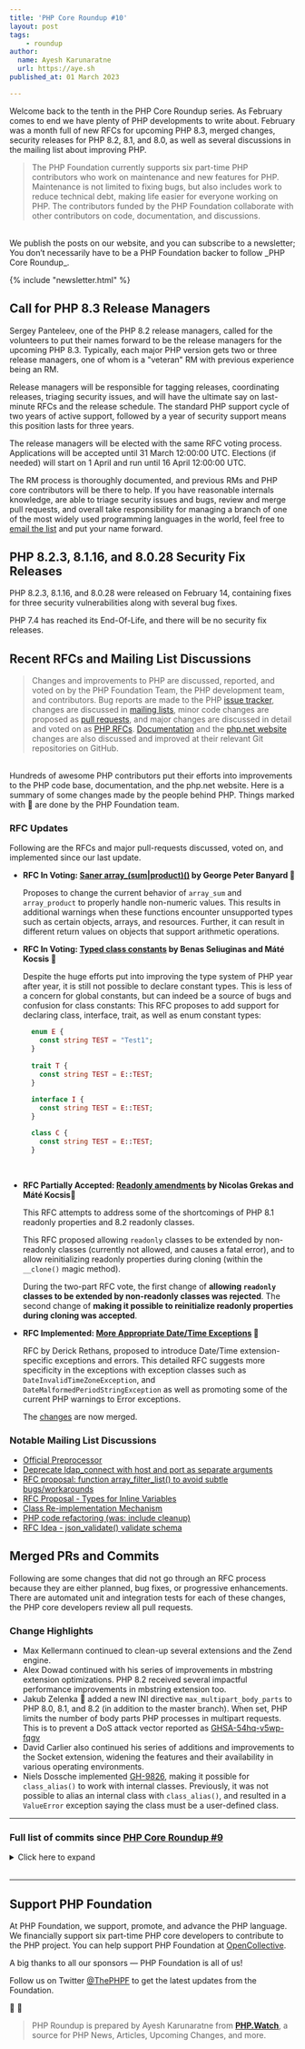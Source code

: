 ```yaml
---
title: 'PHP Core Roundup #10'
layout: post
tags:
    - roundup
author:
  name: Ayesh Karunaratne
  url: https://aye.sh
published_at: 01 March 2023

---
```


Welcome back to the tenth in the PHP Core Roundup series. As February comes to end we have plenty of PHP developments to write about. February was a month full of new RFCs for upcoming PHP 8.3, merged changes, security releases for PHP 8.2, 8.1, and 8.0, as well as several discussions in the mailing list about improving PHP. 

> The PHP Foundation currently supports six part-time PHP contributors who work on maintenance and new features for PHP. Maintenance is not limited to fixing bugs, but also includes work to reduce technical debt, making life easier for everyone working on PHP. The contributors funded by the PHP Foundation collaborate with other contributors on code, documentation, and discussions.

<br>
We publish the posts on our website, and you can subscribe to a newsletter; You don’t necessarily have to be a PHP Foundation backer to follow _PHP Core Roundup_.

{% include "newsletter.html" %}

## Call for PHP 8.3 Release Managers

Sergey Panteleev, one of the PHP 8.2 release managers, called for the volunteers to put their names forward to be the release managers for the upcoming PHP 8.3. Typically, each major PHP version gets two or three release managers, one of whom is a "veteran" RM with previous experience being an RM. 

Release managers will be responsible for tagging releases, coordinating releases, triaging security issues, and will have the ultimate say on last-minute RFCs and the release schedule. The standard PHP support cycle of two years of active support, followed by a year of security support means this position lasts for three years.

The release managers will be elected with the same RFC voting process. Applications will be accepted until 31 March 12:00:00 UTC. Elections (if needed) will start on 1 April and run until 16 April 12:00:00 UTC.

The RM process is thoroughly documented, and previous RMs and PHP core contributors will be there to help. If you have reasonable internals knowledge, are able to triage security issues and bugs, review and merge pull requests, and overall take responsibility for managing a branch of one of the most widely used programming languages in the world, feel free to [email the list](https://externals.io/message/119645) and put your name forward. 

## PHP 8.2.3, 8.1.16, and 8.0.28 Security Fix Releases

PHP 8.2.3, 8.1.16, and 8.0.28 were released on February 14, containing fixes for three security vulnerabilities along with several bug fixes. 

PHP 7.4 has reached its End-Of-Life, and there will be no security fix releases.

## Recent RFCs and Mailing List Discussions

> Changes and improvements to PHP are discussed, reported, and voted on by the PHP Foundation Team, the PHP development team, and contributors. Bug reports are made to the PHP [issue tracker](https://github.com/php/php-src/issues), changes are discussed in [mailing lists](https://www.php.net/mailing-lists.php), minor code changes are proposed as [pull requests](https://github.com/php/php-src/issues), and major changes are discussed in detail and voted on as [PHP RFCs](https://wiki.php.net/rfc). [Documentation](https://github.com/php/doc-en/) and the [php.net website](https://github.com/php/web-php) changes are also discussed and improved at their relevant Git repositories on GitHub.

<br>
Hundreds of awesome PHP contributors put their efforts into improvements to the PHP code base, documentation, and the php.net website. Here is a summary of some changes made by the people behind PHP. Things marked with 💜 are done by the PHP Foundation team.

### RFC Updates

Following are the RFCs and major pull-requests discussed, voted on, and implemented since our last update.

- **RFC In Voting: [Saner array_(sum|product)()](https://wiki.php.net/rfc/saner-array-sum-product) by George Peter Banyard 💜**
  
  Proposes to change the current behavior of `array_sum` and `array_product` to properly handle non-numeric values. This results in additional warnings when these functions encounter unsupported types such as certain objects, arrays, and resources. Further, it can result in different return values on objects that support arithmetic operations. 

- **RFC In Voting: [Typed class constants](https://wiki.php.net/rfc/typed_class_constants) by Benas Seliuginas and Máté Kocsis 💜**
  
  Despite the huge efforts put into improving the type system of PHP year after year, it is still not possible to declare constant types. This is less of a concern for global constants, but can indeed be a source of bugs and confusion for class constants: This RFC proposes to add support for declaring class, interface, trait, as well as enum constant types:
  ```php
    enum E {
      const string TEST = "Test1";
    }
 
    trait T {
      const string TEST = E::TEST;
    }
    
    interface I {
      const string TEST = E::TEST;
    }

    class C {
      const string TEST = E::TEST;
    }
  ```
  <br>

*	**RFC Partially Accepted: [Readonly amendments](https://wiki.php.net/rfc/readonly_amendments) by Nicolas Grekas and Máté Kocsis💜**

	This RFC attempts to address some of the shortcomings of PHP 8.1 readonly properties and 8.2 readonly classes.

	This RFC proposed allowing `readonly` classes to be extended by non-readonly classes (currently not allowed, and causes a fatal error), and to allow reinitializing readonly properties during cloning (within the `__clone()` magic method).

    During the two-part RFC vote, the first change of **allowing `readonly` classes to be extended by non-readonly classes was rejected**. The second change of **making it possible to reinitialize readonly properties during cloning was accepted**. 

*	**RFC Implemented: [More Appropriate Date/Time Exceptions](https://wiki.php.net/rfc/datetime-exceptions) 💜**

	RFC by Derick Rethans, proposed to introduce Date/Time extension-specific exceptions and errors. This detailed RFC suggests more specificity in the exceptions with exception classes such as `DateInvalidTimeZoneException`, and `DateMalformedPeriodStringException` as well as promoting some of the current PHP warnings to Error exceptions.

    The [changes](https://github.com/php/php-src/pull/10366) are now merged.


 
### Notable Mailing List Discussions

- [Official Preprocessor](https://externals.io/message/119451)
- [Deprecate ldap_connect with host and port as separate arguments](https://externals.io/message/119425)
- [RFC proposal: function array_filter_list() to avoid subtle bugs/workarounds](https://externals.io/message/119444)
- [RFC Proposal - Types for Inline Variables](https://externals.io/message/119470)
- [Class Re-implementation Mechanism](https://externals.io/message/119584)
- [PHP code refactoring (was: include cleanup)](https://externals.io/message/119613)
- [RFC Idea - json_validate() validate schema](https://externals.io/message/119631)


## Merged PRs and Commits

Following are some changes that did not go through an RFC process because they are either planned, bug fixes, or progressive enhancements. There are automated unit and integration tests for each of these changes, the PHP core developers review all pull requests.

### Change Highlights
 
 - Max Kellermann continued to clean-up several extensions and the Zend engine.
 - Alex Dowad continued with his series of improvements in mbstring extension optimizations. PHP 8.2 received several impactful performance improvements in mbstring extension too.
 - Jakub Zelenka 💜 added a new INI directive `max_multipart_body_parts` to PHP 8.0, 8.1, and 8.2 (in addition to the master branch). When set, PHP limits the number of body parts PHP processes in multipart requests. This is to prevent a DoS attack vector reported as [GHSA-54hq-v5wp-fqgv](https://github.com/php/php-src/security/advisories/GHSA-54hq-v5wp-fqgv)
 - David Carlier also continued his series of additions and improvements to the Socket extension, widening the features and their availability in various operating environments. 
 - Niels Dossche implemented [GH-9826](https://github.com/php/php-src/issues/9826), making it possible for `class_alias()` to work with internal classes. Previously, it was not possible to alias an internal class with `class_alias()`, and resulted in a `ValueError` exception saying the class must be a user-defined class.
 
---

### Full list of commits since [PHP Core Roundup #9](/blog/2023/01/30/php-core-roundup-9/)

<details markdown="1">
  <summary>Click here to expand</summary>

 - Fix type inference in [81607a62ca](https://github.com/php/php-src/commit/81607a62ca) by Dmitry Stogov
 - Fix resetting `ZEND_GENERATOR_IN_FIBER` flag in [b9bca2dadb](https://github.com/php/php-src/commit/b9bca2dadb) by Bob Weinand
 - Look at executing generator for fiber destructor behaviour in [00be6e1aed](https://github.com/php/php-src/commit/00be6e1aed) by Bob Weinand
 - Use `bool` and `zend_result` where it makes sense in sockets extension in [3eb9dd47e0](https://github.com/php/php-src/commit/3eb9dd47e0) by George Peter Banyard 💜
 - Voidify `php_sock_array_from_fd_set()` as result is never used in [735edd1c17](https://github.com/php/php-src/commit/735edd1c17) by George Peter Banyard 💜
 - Bring minimum precision inline with `spprintf` in [93fb2c12b9](https://github.com/php/php-src/commit/93fb2c12b9) by Derick Rethans 💜
 - Fix [GH-10152](https://github.com/php/php-src/issues/10152): Custom properties of Date's child classes are not serialised in [85fbc6eaa6](https://github.com/php/php-src/commit/85fbc6eaa6) by Derick Rethans 💜
 - Fixed [GH-10447](https://github.com/php/php-src/issues/10447): 'p' format specifier does not yield 'Z' for 00:00 in [a42bf93308](https://github.com/php/php-src/commit/a42bf93308) by Derick Rethans 💜
 - Add macro to check `zend_string` is marked as valid UTF-8 in [0b9fb636d1](https://github.com/php/php-src/commit/0b9fb636d1) by George Peter Banyard 💜
 - Add function in `zend_test` to check UTF8 flag is added in [0c9181b646](https://github.com/php/php-src/commit/0c9181b646) by George Peter Banyard 💜
 - Mark numeric strings as valid UTF-8 in [78720e39a6](https://github.com/php/php-src/commit/78720e39a6) by George Peter Banyard 💜
 - Concatenating two valid UTF-8 strings produces a valid UTF-8 string in [64127b66c6](https://github.com/php/php-src/commit/64127b66c6) by George Peter Banyard 💜
 - Ignore generated file on arm64 in [21cab65c00](https://github.com/php/php-src/commit/21cab65c00) by Danack
 - `github/workflows/push.yml`: enable ccache in [GH-10395](https://github.com/php/php-src/pull/10395) by Max Kellermann
 - Fix `lineno` for all constant expressions in [GH-8855](https://github.com/php/php-src/pull/8855) by Ilija Tovilo 💜
 - Allow comments between intersection types and by-ref params in [GH-10125](https://github.com/php/php-src/pull/10125) by Ilija Tovilo 💜
 - Fix comp-time and constant evaluation of dynamic class constant fetch in [GH-10487](https://github.com/php/php-src/pull/10487) by Ilija Tovilo 💜
 - Fix incorrect line number of constant in constant expression in [848a6e5035](https://github.com/php/php-src/commit/848a6e5035) by Ilija Tovilo 💜
 - Move setting of `CG(zend_lineno)` in [fb670f2b80](https://github.com/php/php-src/commit/fb670f2b80) by Ilija Tovilo 💜
 - Fix use-after-free in `write_property` when object is released in [GH-10179](https://github.com/php/php-src/pull/10179) by Ilija Tovilo 💜
 - Avoid crash for `reset`/`end`/`next`/`prev()` on ffi classes in [GH-9711](https://github.com/php/php-src/pull/9711) by Tyson Andre
 - Use AVX2 to accelerate `strto{upper,lower}` (only on 'AVX2-native' builds for now) in [c02af98ae5](https://github.com/php/php-src/commit/c02af98ae5) by Alex Dowad
 - fixed some misspellings ([#10503](https://bugs.php.net/bug.php?id=10503)) in [d2cdfdbe44](https://github.com/php/php-src/commit/d2cdfdbe44) by rj1
 - Fix [GH-10315](https://github.com/php/php-src/issues/10315): FPM unknown child alert not valid in [GH-10319](https://github.com/php/php-src/pull/10319) by Jakub Zelenka 💜
 - Fix [GH-10385](https://github.com/php/php-src/issues/10385): FPM successful config test early exit in [GH-10388](https://github.com/php/php-src/pull/10388) by Niels Dossche
 - Introduce convenience macros for copying flags that hold when concatenating two strings in [99b86141ae](https://github.com/php/php-src/commit/99b86141ae) by Niels Dossche
 - Copy UTF-8 flag for `str_repeat` in [c2d4bafc4f](https://github.com/php/php-src/commit/c2d4bafc4f) by Niels Dossche
 - `ext/snmp`: use `memcpy()` instead of `memmove()` ([#10498](https://bugs.php.net/bug.php?id=10498)) in [d3abcae4a2](https://github.com/php/php-src/commit/d3abcae4a2) by Max Kellermann
 - Implement an SSE2 accelerated version of `zend_adler32` ([#10507](https://bugs.php.net/bug.php?id=10507)) in [722fbd01a3](https://github.com/php/php-src/commit/722fbd01a3) by Niels Dossche
 - Sync boost/context assembly files for fibers in [GH-10407](https://github.com/php/php-src/pull/10407) by Niels Dossche
 - Metaphone performance improvement ([#10501](https://bugs.php.net/bug.php?id=10501)) in [c9cbe525e1](https://github.com/php/php-src/commit/c9cbe525e1) by Niels Dossche
 - Do not build unnecessary FCI in Reflection in [50a2de78a8](https://github.com/php/php-src/commit/50a2de78a8) by George Peter Banyard 💜
 - When fuzzing mbstring encoding conversion code, compare output with different intermediate buffer sizes in [d5d9900661](https://github.com/php/php-src/commit/d5d9900661) by Alex Dowad
 - Add AVX2-accelerated UTF-16 decoding/encoding routines in [c8ec2ed730](https://github.com/php/php-src/commit/c8ec2ed730) by Alex Dowad
 - Fix possible `exit_counters` memory leak in ZTS build in [a21195650e](https://github.com/php/php-src/commit/a21195650e) by Dmitry Stogov
 - Make fuzzer respect `ZEND_MMAP_AHEAD` in [5c5707d44d](https://github.com/php/php-src/commit/5c5707d44d) by Dmitry Stogov
 - `ext/opcache/zend_jit`: cast function to fix `-Wincompatible-pointer-types` ([#10527](https://bugs.php.net/bug.php?id=10527)) in [afbb28dfb7](https://github.com/php/php-src/commit/afbb28dfb7) by Max Kellermann
 - Disable timestamp for GitHub actions ccache in [c95125d370](https://github.com/php/php-src/commit/c95125d370) by Ilija Tovilo 💜
 - `ext/opcache/zend_jit`: call TSRM dtor before unloading opcache.so ([#10533](https://bugs.php.net/bug.php?id=10533)) in [131b862ac0](https://github.com/php/php-src/commit/131b862ac0) by Max Kellermann
 - Fix PDO OCI Bug [#60994](https://bugs.php.net/bug.php?id=60994) (Reading a multibyte CLOB caps at 8192 chars) in [4df4264ac9](https://github.com/php/php-src/commit/4df4264ac9) by Michael Voříšek
 - `Zend/zend_cpuinfo`, `ext/standard/crc32_x86`: fix `-Wstrict-prototypes` in [0752baa583](https://github.com/php/php-src/commit/0752baa583) by Max Kellermann
 - `php.ini-production`: disable `opcache.huge_code_pages` by default in [GH-10336](https://github.com/php/php-src/pull/10336) by Max Kellermann
 - Cleanup dead code in `array_slice` ([#10539](https://bugs.php.net/bug.php?id=10539)) in [3ff8333473](https://github.com/php/php-src/commit/3ff8333473) by Niels Dossche
 - Fix [GH-10168](https://github.com/php/php-src/issues/10168): heap-buffer-overflow at `zval_undefined_cv` in [GH-10524](https://github.com/php/php-src/pull/10524) by Niels Dossche
 - `github/workflows/nightly.yml`: add job to build out-of-tree extensions in [GH-10404](https://github.com/php/php-src/pull/10404) by Max Kellermann
 - `random`: Use branchless implementation for mask generation in `Randomizer::getBytesFromString()` ([#10522](https://bugs.php.net/bug.php?id=10522)) in [0cfc45b667](https://github.com/php/php-src/commit/0cfc45b667) by Tim Düsterhus
 - Implement More Appropriate Date/Time Exceptions RFC in [b7860cd564](https://github.com/php/php-src/commit/b7860cd564) by Derick Rethans 💜
 - Improve illegal offset error messages ([#10504](https://bugs.php.net/bug.php?id=10504)) in [641fe23e3a](https://github.com/php/php-src/commit/641fe23e3a) by Marcos Marcolin
 - `ext/curl`: suppress `-Wdeprecated-declarations` in [GH-10531](https://github.com/php/php-src/pull/10531) by Max Kellermann
 - Bump minimum `re2c` version requirement to 1.0.3 in [df853cb305](https://github.com/php/php-src/commit/df853cb305) by Derick Rethans 💜
 - `opcache/pcntl/cli`: Fixes few functions signatures in [81aedad452](https://github.com/php/php-src/commit/81aedad452) by David Carlier
 - Fix [GH-10370](https://github.com/php/php-src/issues/10370): File corruption in `_php_stream_copy_to_stream_ex` when using `copy_file_range` ([#10440](https://bugs.php.net/bug.php?id=10440)) in [b4db690cb3](https://github.com/php/php-src/commit/b4db690cb3) by Niels Dossche
 - Fix concurrent testing in [10f2378584](https://github.com/php/php-src/commit/10f2378584) by Arnaud Le Blanc 💜
 - Fixed OSS fuzz issues [#55589](https://bugs.php.net/bug.php?id=55589), [#55599](https://bugs.php.net/bug.php?id=55599), and [#55727](https://bugs.php.net/bug.php?id=55727) in [5d9ee8f920](https://github.com/php/php-src/commit/5d9ee8f920) by Derick Rethans 💜
 - Fix memory leaks in `ext-tidy` in [GH-10545](https://github.com/php/php-src/pull/10545) by George Peter Banyard 💜
 - Mark test as `XFAIL` in [13c34aac05](https://github.com/php/php-src/commit/13c34aac05) by Ilija Tovilo 💜
 - Temporarily disable odbc in ci in [18b611d6a0](https://github.com/php/php-src/commit/18b611d6a0) by Ilija Tovilo 💜
 - Simplify `php_reflection.c`, class name cannot start with backslash ([#10536](https://bugs.php.net/bug.php?id=10536)) in [a11e9c9d02](https://github.com/php/php-src/commit/a11e9c9d02) by Michael Voříšek
 - Fix [GH-10548](https://github.com/php/php-src/issues/10548): `copy()` fails on cifs mounts because of incorrect length (cfr_max) specified in `streams.c`:1584 `copy_file_range()` ([#10551](https://bugs.php.net/bug.php?id=10551)) in [e787d6c9e6](https://github.com/php/php-src/commit/e787d6c9e6) by Niels Dossche
 - sockets add `SO_RERROR`/`SO_ZEROIZE`/`SO_SPLICE` net/openbsd's constants in [GH-10563](https://github.com/php/php-src/pull/10563) by David Carlier
 - base64: add avx512 and vbmi version. in [GH-6361](https://github.com/php/php-src/pull/6361) by Frank Du
 - crypt: Fix validation of malformed BCrypt hashes in [c840f71524](https://github.com/php/php-src/commit/c840f71524) by Tim Düsterhus
 - crypt: Fix possible buffer overread in `php_crypt()` in [a92acbad87](https://github.com/php/php-src/commit/a92acbad87) by Tim Düsterhus
 - Fix array overrun when appending slash to paths in [ec10b28d64](https://github.com/php/php-src/commit/ec10b28d64) by Niels Dossche
 - Stop copying internal functions into each thread ([#10517](https://bugs.php.net/bug.php?id=10517)) in [3b75f07c9a](https://github.com/php/php-src/commit/3b75f07c9a) by Dmitry Stogov
 - Fix collection of unfinished function call in fibers in [d721dcc2ef](https://github.com/php/php-src/commit/d721dcc2ef) by Arnaud Le Blanc 💜
 - Fix [GH-10496](https://github.com/php/php-src/issues/10496): Fibers must not be garbage collected while implicitly suspended by resumption of another fiber in [95016138a5](https://github.com/php/php-src/commit/95016138a5) by Bob Weinand
 - Fix assertion failure when `var_dump`'ing void FFI result ([#10568](https://bugs.php.net/bug.php?id=10568)) in [1a5fc6e1a3](https://github.com/php/php-src/commit/1a5fc6e1a3) by Niels Dossche
 - `posix`: fix misuse of `bool` (invalid code in c23) in [GH-10577](https://github.com/php/php-src/pull/10577) by Cristian Rodríguez
 - Make C functions returning "void" to return PHP "null" ([#10579](https://bugs.php.net/bug.php?id=10579)) in [7d49189ff4](https://github.com/php/php-src/commit/7d49189ff4) and [851e4623f5](https://github.com/php/php-src/commit/851e4623f5) by Dmitry Stogov
 - Fix updating SSA object type for `*_ASSIGN_OP` ([#10458](https://bugs.php.net/bug.php?id=10458)) in [d94ddbed2c](https://github.com/php/php-src/commit/d94ddbed2c) by Niels Dossche
 - Fix repeated warning for file uploads limit exceeding in [e45850c195](https://github.com/php/php-src/commit/e45850c195) by Jakub Zelenka 💜
 - Introduce `max_multipart_body_parts` INI in [716de0cff5](https://github.com/php/php-src/commit/716de0cff5) and [fd3cc17cbd](https://github.com/php/php-src/commit/fd3cc17cbd) by Jakub Zelenka 💜
 - Fix incorrect character in `NEWS` in [caaaf75990](https://github.com/php/php-src/commit/caaaf75990) by Jakub Zelenka 💜
 - Change `NEWS` for [GHSA-54hq-v5wp-fqgv](https://github.com/php/php-src/security/advisories/GHSA-54hq-v5wp-fqgv) as it is for all SAPIs in [eef29d434a](https://github.com/php/php-src/commit/eef29d434a) by Jakub Zelenka 💜
 - more config for new FPM tests in [e86d8704b4](https://github.com/php/php-src/commit/e86d8704b4) by Remi Collet
 - Point to the issue tracker on GitHub in [586e81b259](https://github.com/php/php-src/commit/586e81b259) by Ben Ramsey
 - Use `gtar` if it's in the `PATH` in [843ba82b53](https://github.com/php/php-src/commit/843ba82b53) by Ben Ramsey
 - Ensure `tar` is not `bsdtar` in [d9ac59b0a9](https://github.com/php/php-src/commit/d9ac59b0a9) by Ben Ramsey
 - Add a `SECURITY.md` community health file to the repo in [5845a52973](https://github.com/php/php-src/commit/5845a52973) and [bbc1f821dd](https://github.com/php/php-src/commit/bbc1f821dd) by Ben Ramsey
 - Update to use GitHub security issue reporting in [d62968cd12](https://github.com/php/php-src/commit/d62968cd12) by Ben Ramsey
 - Revert "Fix [GH-10168](https://github.com/php/php-src/issues/10168): heap-buffer-overflow at `zval_undefined_cv`" in [7b68ff46da](https://github.com/php/php-src/commit/7b68ff46da) by Ilija Tovilo 💜
 - Update RM doc with new PGP keyserver in [0493187024](https://github.com/php/php-src/commit/0493187024) by Ben Ramsey
 - Revert "Remove useless `UNEXPECTED` around `RETURN_VALUE_USED` in specialized `RETVAL` handler" in [81f3fcd5cc](https://github.com/php/php-src/commit/81f3fcd5cc) by Ilija Tovilo 💜
 - Fix strict prototypes warnings in [7c3b92fc91](https://github.com/php/php-src/commit/7c3b92fc91) by Ilija Tovilo 💜
 - `ext/json`: add `php_json_scanner_defs.h` as make target in [2fde3afffb](https://github.com/php/php-src/commit/2fde3afffb) by Daniel Black
 - `ext/Zend`: `zend_language_scanner_defs.h` as make target in [e83cda0887](https://github.com/php/php-src/commit/e83cda0887) by Daniel Black
 - zend win32 RE2C header files to Make targets and generated_files in [2b3fa5edac](https://github.com/php/php-src/commit/2b3fa5edac) by Daniel Black
 - Fix `php_json_scanner_defs.h` target in `ext/json/Makefile.frag` in [4f731fa2ec](https://github.com/php/php-src/commit/4f731fa2ec) by Jakub Zelenka 💜
 - Update `NEWS` with scanner and parser build fixes in [a9e4f51844](https://github.com/php/php-src/commit/a9e4f51844) by Jakub Zelenka 💜
 - `makedist`: Use fixed owner/group in generated tarball ([#10613](https://bugs.php.net/bug.php?id=10613)) in [7d229787b0](https://github.com/php/php-src/commit/7d229787b0) by Tim Düsterhus
 - `proc_open`: reject array with empty command name ([#10559](https://bugs.php.net/bug.php?id=10559)) in [5e617d0b4d](https://github.com/php/php-src/commit/5e617d0b4d) by Cristian Rodríguez
 - `Zend/zend_types.h`: deprecate `zend_bool`, `zend_intptr_t`, `zend_uintptr_t` ([#10597](https://bugs.php.net/bug.php?id=10597)) in [413844d626](https://github.com/php/php-src/commit/413844d626) by Max Kellermann
 - `ext/opcache/zend_shared_alloc`: `bool` fixups in [3b9812f8be](https://github.com/php/php-src/commit/3b9812f8be) by Max Kellermann
 - `ext/opcache/zend_shared_alloc`: convert more `int` to `bool` in [3dcd47243c](https://github.com/php/php-src/commit/3dcd47243c) by Max Kellermann
 - `ext/opcache/ZendAccelerator`: `accel_is_inactive()` returns bool in [a50de37013](https://github.com/php/php-src/commit/a50de37013) by Max Kellermann
 - `ext/opcache/ZendAccelerator`: fix functions to return zend_result in [04c85a3371](https://github.com/php/php-src/commit/04c85a3371) by Max Kellermann
 - `Zend/zend_alloc`: make `stderr_last_error()` static ([#10587](https://bugs.php.net/bug.php?id=10587)) in [c0d89e54c8](https://github.com/php/php-src/commit/c0d89e54c8) by Max Kellermann
 - Make globals const (part 2) ([#10610](https://bugs.php.net/bug.php?id=10610)) in [d46dea169c](https://github.com/php/php-src/commit/d46dea169c) by Max Kellermann
 - `Zend/zend_globals`: convert `fiber_stack_size` to `size_t` ([#10619](https://bugs.php.net/bug.php?id=10619)) in [bf036fa2a3](https://github.com/php/php-src/commit/bf036fa2a3) by Max Kellermann
 - Fix [GH-10623](https://github.com/php/php-src/issues/10623): `ReflectionFunction::getClosureUsedVariables()` returns empty array in presence of variadic arguments in [ae16471628](https://github.com/php/php-src/commit/ae16471628) by Niels Dossche
 - Fix [GH-10377](https://github.com/php/php-src/issues/10377): Unable to have an anonymous readonly class in [GH-10381](https://github.com/php/php-src/pull/10381) by Niels Dossche
 - `Zend/zend_types.h`: move `zend_result` to separate header ([#10609](https://bugs.php.net/bug.php?id=10609)) in [3bce116069](https://github.com/php/php-src/commit/3bce116069) by Max Kellermann
 - `Zend/zend_extensions`: make `zend_extension_version_info` const ([#10592](https://bugs.php.net/bug.php?id=10592)) in [7029fd08b1](https://github.com/php/php-src/commit/7029fd08b1) by Max Kellermann
 - `CODING_STANDARDS.md`: establish C99 as the implementation language ([#10631](https://bugs.php.net/bug.php?id=10631)) in [5bfd3fa40f](https://github.com/php/php-src/commit/5bfd3fa40f) by Max Kellermann
 - `ext/mbstring`: fix `new_value` length check in [GH-10532](https://github.com/php/php-src/pull/10532) by Max Kellermann
 - Fix [GH-10627](https://github.com/php/php-src/issues/10627): `mb_convert_encoding` crashes PHP on Windows in [GH-10628](https://github.com/php/php-src/pull/10628) by Niels Dossche
 - Make various pointers const in Zend/ ([#10608](https://bugs.php.net/bug.php?id=10608)) in [49c1e6eb33](https://github.com/php/php-src/commit/49c1e6eb33) by Max Kellermann
 - Fix (at lease part of the) #[GH-10635](https://github.com/php/php-src/issues/10635): ARM64 function JIT causes impossible assertion in [08e7591206](https://github.com/php/php-src/commit/08e7591206) by Dmitry Stogov
 - Improve the optimizer's check if a function is a prototype or not ([#10467](https://bugs.php.net/bug.php?id=10467)) in [2e78c080c6](https://github.com/php/php-src/commit/2e78c080c6) by Niels Dossche
 - Fix [GH-10635](https://github.com/php/php-src/issues/10635): ARM64 function JIT causes impossible assertion ([#10638](https://bugs.php.net/bug.php?id=10638)) in [70ff10af72](https://github.com/php/php-src/commit/70ff10af72) by Dmitry Stogov
 - `Zend/zend_ini`: fix zend_result return values in [d51eb1d74c](https://github.com/php/php-src/commit/d51eb1d74c) by Max Kellermann
 - `ext/curl/interface`: fix zend_result return value in [GH-10640](https://github.com/php/php-src/pull/10640) by Max Kellermann
 - Make lots of string pointers `const` ([#10646](https://bugs.php.net/bug.php?id=10646)) in [263b22f374](https://github.com/php/php-src/commit/263b22f374) by Max Kellermann
 - Add missing error check on tidyLoadConfig in [GH-10636](https://github.com/php/php-src/pull/10636) by ndossche
 - Fix incorrect error check in browsecap for `pcre2_match()` in [GH-10632](https://github.com/php/php-src/pull/10632) by ndossche
 - Fix Tidy tests failing due to different spelling in [74c880edd1](https://github.com/php/php-src/commit/74c880edd1) by nielsdos
 - Two `enum`s instead of preprocessor macros ([#10617](https://bugs.php.net/bug.php?id=10617)) in [bb07e20203](https://github.com/php/php-src/commit/bb07e20203) by Max Kellermann
 - `sapi/fpm`: remove use of variable-length arrays ([#10645](https://bugs.php.net/bug.php?id=10645)) in [ff2a211d55](https://github.com/php/php-src/commit/ff2a211d55) by Max Kellermann
 - ext: make various internal functions static ([#10650](https://bugs.php.net/bug.php?id=10650)) in [1287747a9a](https://github.com/php/php-src/commit/1287747a9a) by Max Kellermann
 - Propagate errors correctly in `ps_files_cleanup_dir()` in [GH-10644](https://github.com/php/php-src/pull/10644) by nielsdos
 - Fix [GH-10647](https://github.com/php/php-src/issues/10647): `Spoofchecker` `isSuspicious`/`areConfusable` methods error code's argument in [GH-10653](https://github.com/php/php-src/pull/10653) by NathanFreeman
 - make clean: remove `ext/opcache/minilua` in [GH-10656](https://github.com/php/php-src/pull/10656) by Kévin Dunglas
 - Implement [GH-9826](https://github.com/php/php-src/issues/9826): Make `class_alias()` work with internal classes ([#10483](https://bugs.php.net/bug.php?id=10483)) in [821fc55a68](https://github.com/php/php-src/commit/821fc55a68) by Niels Dossche
 - Fix [GH-10239](https://github.com/php/php-src/issues/10239): `proc_close` after `proc_get_status` always returns `-1` in [GH-10250](https://github.com/php/php-src/pull/10250) by Niels Dossche
 - `CODING_STANDARDS.md`: add rules for `bool`/`zend_result` return types ([#10630](https://bugs.php.net/bug.php?id=10630)) in [da777d493a](https://github.com/php/php-src/commit/da777d493a) by Max Kellermann
 - `makedist`: Use fixed sort in generated tarball ([#10615](https://bugs.php.net/bug.php?id=10615)) in [9660a7fa59](https://github.com/php/php-src/commit/9660a7fa59) by Tim Düsterhus
 - New test case from ed0c0df351 exercises the code it was intended to in [e934c5cde1](https://github.com/php/php-src/commit/e934c5cde1) by Alex Dowad
 - Remove unneeded function `mbfl_name2no_encoding` in [a85adb170c](https://github.com/php/php-src/commit/a85adb170c) by Alex Dowad
 - Remove unneeded function `mbfl_no2preferred_mime_name` in [117f2263ce](https://github.com/php/php-src/commit/117f2263ce) by Alex Dowad
 - Implement `mb_decode_mimeheader` using fast text conversion filters in [157ca654f2](https://github.com/php/php-src/commit/157ca654f2) by Alex Dowad
 - `mb_decode_mimeheader` obeys RFC 2047 regarding underscores and QPrint encoding in [8995f60258](https://github.com/php/php-src/commit/8995f60258) by Alex Dowad
 - Add support for generating namespaced constant in [GH-10552](https://github.com/php/php-src/pull/10552) by SATO Kentaro
 - Declare proper parameter default values for `imagegd2` ([#10569](https://bugs.php.net/bug.php?id=10569)) in [101178214c](https://github.com/php/php-src/commit/101178214c) by Máté Kocsis 💜
 - `Zend/zend_variables`: use C99 designated initializers ([#10655](https://bugs.php.net/bug.php?id=10655)) in [0460420205](https://github.com/php/php-src/commit/0460420205) by Max Kellermann
 - `zend_compiler`, ...: use `uint8_t` instead of `zend_uchar` ([#10621](https://bugs.php.net/bug.php?id=10621)) in [d5c649b36b](https://github.com/php/php-src/commit/d5c649b36b) by Max Kellermann
 - random: Move the CSPRNG implementation into a separate C file ([#10668](https://bugs.php.net/bug.php?id=10668)) in [b14dd85dca](https://github.com/php/php-src/commit/b14dd85dca) by Tim Düsterhus
 - Fix incorrect string length for `output_handler` in zlib ini code in [GH-10667](https://github.com/php/php-src/pull/10667) by Niels Dossche
 - Use an explicit failure check for `zend_result` functions in the scanner ([#10688](https://bugs.php.net/bug.php?id=10688)) in [91857ccaf9](https://github.com/php/php-src/commit/91857ccaf9) by Niels Dossche
 - Re-enable `UnixODBC` testing in [939c546ea1](https://github.com/php/php-src/commit/939c546ea1) by Danack
 - Fix segfault when using `ReflectionFiber` (fixes [#10439](https://bugs.php.net/bug.php?id=10439)) in [GH-10478](https://github.com/php/php-src/pull/10478) by Daniil Gentili
 - `ext/opcache/zend_shared_alloc`: use `memfd` for locking if available in [GH-10589](https://github.com/php/php-src/pull/10589) by Max Kellermann
 - `random`: Fix return type of `php_random_(bytes|int)` ([#10687](https://bugs.php.net/bug.php?id=10687)) in [f079aa2e24](https://github.com/php/php-src/commit/f079aa2e24) by Tim Düsterhus
 - Fix [GH-10672](https://github.com/php/php-src/issues/10672) (`pg_lo_open` segfaults in the `strict_types` mode) in [GH-10677](https://github.com/php/php-src/pull/10677) by George Peter Banyard 💜
 - Fixed bug [GH-10270](https://github.com/php/php-src/issues/10270) Unable to return `CURL_READFUNC_PAUSE` in readfunc callback in [GH-10607](https://github.com/php/php-src/pull/10607) by Pierrick Charron
 - Fix incorrect type for return value of `zend_update_static_property_ex()` in [GH-10691](https://github.com/php/php-src/pull/10691) by nielsdos
 - Fix [GH-10570](https://github.com/php/php-src/issues/10570): Assertion `(key)->h != 0 && "Hash must be known"' failed in [GH-10572](https://github.com/php/php-src/pull/10572) by Niels Dossche
 - Fix [GH-10489](https://github.com/php/php-src/issues/10489): `run-tests.php` does not escape path when building cmd  ([#10560](https://bugs.php.net/bug.php?id=10560)) in [dcc3255b18](https://github.com/php/php-src/commit/dcc3255b18) by Niels Dossche
 - Fix [GH-10692](https://github.com/php/php-src/issues/10692): PHP crashes on Windows when an in-existent filename is executed in [GH-10697](https://github.com/php/php-src/pull/10697) by Niels Dossche
 - Fix [GH-10659](https://github.com/php/php-src/issues/10659): `hash/xxhash` applying build upstream fix in [GH-10693](https://github.com/php/php-src/pull/10693) by David Carlier
 - Change `DOMCharacterData::appendData` return type to true ([#10690](https://bugs.php.net/bug.php?id=10690)) in [e1967ca9ed](https://github.com/php/php-src/commit/e1967ca9ed) by othercorey
 - Fix format string mistake in `accel_move_code_to_huge_pages()` in [eb7bb3430b](https://github.com/php/php-src/commit/eb7bb3430b) by Niels Dossche
 - Fix incorrect error checking in `php_openssl_set_server_dh_param()` in [GH-10705](https://github.com/php/php-src/pull/10705) by Niels Dossche
 - Use `zend_result` where appropriate in `ext/openssl` Remove dead code in [GH-10704](https://github.com/php/php-src/pull/10704) by Niels Dossche
 - Change implicit enum return value checks to explicit checks ([#10703](https://bugs.php.net/bug.php?id=10703)) in [375e7402af](https://github.com/php/php-src/commit/375e7402af) by Niels Dossche
 - Fix `UBSAN` warning about applying zero offset to null pointer ([#10700](https://bugs.php.net/bug.php?id=10700)) in [382148d7bb](https://github.com/php/php-src/commit/382148d7bb) by George Peter Banyard 💜
 - Simplify checks and returns in `ext/xmlwriter` ([#10701](https://bugs.php.net/bug.php?id=10701)) in [07fe46fb5d](https://github.com/php/php-src/commit/07fe46fb5d) by Niels Dossche
 - chore: standardize the visibility of functions. ([#10708](https://bugs.php.net/bug.php?id=10708)) in [9004725367](https://github.com/php/php-src/commit/9004725367) by Marcos Marcolin
 - Minor cleanups in Zend execution APIs ([#10699](https://bugs.php.net/bug.php?id=10699)) in [9108a32bfe](https://github.com/php/php-src/commit/9108a32bfe) by Niels Dossche
 - `Zend/zend_types.h`: move `zend_rc_debug` to `zend_rc_debug.h` in [d6e95041e2](https://github.com/php/php-src/commit/d6e95041e2) by Max Kellermann
 - `Zend/zend_rc_debug`: convert `ZEND_RC_MOD_CHECK()` to function in [e509a66a9c](https://github.com/php/php-src/commit/e509a66a9c) by Max Kellermann
 - `Zend/zend_types.h`: move `IS_*` to `zend_type_code.h` in [0270a1e54c](https://github.com/php/php-src/commit/0270a1e54c) by Max Kellermann
 - `Zend/zend_type_code.h`: convert to `enum` in [b98f18e7c3](https://github.com/php/php-src/commit/b98f18e7c3) by Max Kellermann
 - `Zend/zend_types.h`: move `zend_refcounted` to `zend_refcounted.h` in [eb34c28fed](https://github.com/php/php-src/commit/eb34c28fed) by Max Kellermann
 - `Zend/zend_types.h`: move `zend_uchar.h` to `zend_char.h` in [42577c6b6b](https://github.com/php/php-src/commit/42577c6b6b) by Max Kellermann
 - `Zend/zend_types.h`: move `zend_string` to `zend_string.h` in [02690fe3c0](https://github.com/php/php-src/commit/02690fe3c0) by Max Kellermann
 - The userland constants do not start with PHP_ in [6a5b3f0ff9](https://github.com/php/php-src/commit/6a5b3f0ff9) by George Peter Banyard 💜
 - Fixed `ValueError` message in `substr_compare()` in [2133970152](https://github.com/php/php-src/commit/2133970152) by George Peter Banyard 💜
 - Fixed `ValueError` message in count_chars() in [adc5edd411](https://github.com/php/php-src/commit/adc5edd411) by George Peter Banyard 💜
 - Improve handling of XML options in [GH-10675](https://github.com/php/php-src/pull/10675) by George Peter Banyard 💜
 - `Zend/zend_fibers`: change return value to zend_result in [GH-10622](https://github.com/php/php-src/pull/10622) by Max Kellermann
 - Remove unnecessary checks in `ftp_fopen_wrapper.c` ([#10711](https://bugs.php.net/bug.php?id=10711)) in [edacfbd1d4](https://github.com/php/php-src/commit/edacfbd1d4) by Niels Dossche
 - Allow `gen_stub.php` to parse and ignore extended docblock types in [81abd8dc37](https://github.com/php/php-src/commit/81abd8dc37) by Bob Weinand
 - Fix incorrect inheritance cache update ([#10719](https://bugs.php.net/bug.php?id=10719)) in [2e3fc8c0ff](https://github.com/php/php-src/commit/2e3fc8c0ff) by Dmitry Stogov
 - Fix incorrect inheritance cache update ([#10719](https://bugs.php.net/bug.php?id=10719)) in [44e5c04e55](https://github.com/php/php-src/commit/44e5c04e55) by Dmitry Stogov
 - Fix [GH-10715](https://github.com/php/php-src/issues/10715): phpdbg heap buffer overflow -- by misuse of the option "--run" in [GH-10720](https://github.com/php/php-src/pull/10720) by Niels Dossche
 - `Zend/zend_type_code`: remove hard-coded integer values and remove unused macro `ZEND_SAME_FAKE_TYPE` `Zend/zend_variables`: add _Static_assert on the size zend_rc_dtor_func _Static_assert is C11, but has been supported since GCC 4.6 in [GH-10714](https://github.com/php/php-src/pull/10714) by Max Kellermann
 - `ext/sockets`: add `TCP_REPAIR` to silently close a connection in [GH-10724](https://github.com/php/php-src/pull/10724) by David CARLIER


</details>


<br>

---

## Support PHP Foundation

At PHP Foundation, we support, promote, and advance the PHP language. We financially support six part-time PHP core developers to contribute to the PHP project. You can help support PHP Foundation at [OpenCollective](https://opencollective.com/phpfoundation).

A big thanks to all our sponsors — PHP Foundation is all of us!

Follow us on Twitter [@ThePHPF](https://twitter.com/thephpf) to get the latest updates from the Foundation.

💜️ 🐘

> PHP Roundup is prepared by Ayesh Karunaratne from **[PHP.Watch](https://php.watch)**, a source for PHP News, Articles, Upcoming Changes, and more. 

